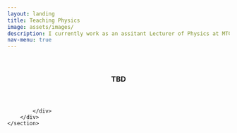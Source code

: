 ```yaml
---
layout: landing
title: Teaching Physics
image: assets/images/
description: I currently work as an assitant Lecturer of Physics at MTC
nav-menu: true
---
```


<!-- Main -->
<div id="main">

<!-- One -->
<section id="one">
	<div class="inner">
		<header class="major">
			<h2></h2>
		</header>
		<p> </p>
	</div>
</section>

<!-- Two -->
<section id="two" class="spotlights">
	<section>
		<div class="content">
			<div class="inner">
				<header class="major">
					<h3>TBD</h3>
				</header>
				<p></p>


			</div>
		</div>
	</section>
